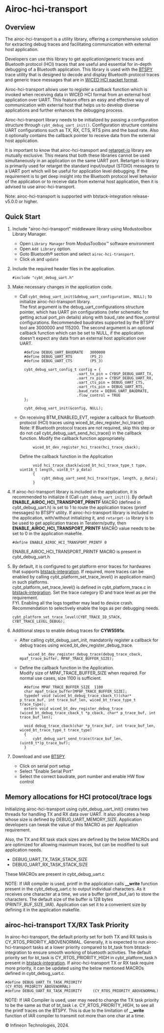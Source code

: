 # Airoc-hci-transport

## Overview
The airoc-hci-transport is a utility library, offering a comprehensive solution for extracting debug traces and facilitating communication with external host application.

Developers can use this library to get application/generic traces and Bluetooth protocol (HCI) traces that are useful and essential for in-depth debugging of a Bluetooth application. This library is used with the [BTSPY](https://github.com/Infineon/btsdk-utils) trace utility that is designed to decode and display Bluetooth protocol traces and generic trace messages that are in [WICED HCI packet format](https://github.com/Infineon/btsdk-docs/blob/master/docs/BT-SDK/AIROC-HCI-Control-Protocol.pdf).

Airoc-hci-transport allows user to register a callback function which is invoked when receiving data in WICED HCI format from an external host application over UART. This feature offers an easy and effective way of communication with external host that helps us to develop diverse applications and further enhances the debugging process.

Airoc-hci-transport library needs to be initialized by passing a configuration structure through `cybt_debug_uart_init()`. Configuration structure contains UART configurations such as TX, RX, CTS, RTS pins and the baud rate. Also it optionally contains the callback pointer to receive data from the external host application.

It is important to know that airoc-hci-transport and [retarget-io](https://github.com/Infineon/retarget-io) library are mutually exclusive. This means that both these libraries cannot be used simultaneously in an application on the same UART port. Retartget-io library is primarily used for retarget the standard input/output (STDIO) messages to a UART port which will be useful for application level debugging. If the requirement is to get deep insight into the Bluetooth protocol level behavior of the application or to receive data from external host application, then it is advised to use airoc-hci-transport.

Note: airoc-hci-transport is supported with btstack-integration release-v5.0.0 or higher.

## Quick Start

1. Include "airoc-hci-transport" middleware library using Modustoolbox Library Manager.
    - Open `Library Manager` from ModusToolbox&trade; software environment
    - Open `Add Library` option.
    - Goto Bluetooth&reg; section and select `airoc-hci-transport`.
    - Click `ok` and `update `
2. Include the required header files in the application.
    ```
    #include "cybt_debug_uart.h"
    ```
3. Make necessary changes in the application code.
    - Call `cybt_debug_uart_init(&debug_uart_configuration, NULL);` to initialize airoc-hci-transport library.<br />
    The first argument is the debug_uart_configurations structure pointer, which has UART pin configurations (refer schematic for getting actual port_pin details) along with baud_rate and flow_control configurations. Recommended baudrates supported by the BTSPY tool are 3000000 and 115200. The second argument is an optional callback function which can be set to NULL, if the application doesn't expect any data from an external host application over UART.

        ```
          #define DEBUG_UART_BAUDRATE   3000000
          #define DEBUG_UART_RTS        (P5_2)
          #define DEBUG_UART_CTS        (P5_3)

          cybt_debug_uart_config_t config = {
                                  .uart_tx_pin = CYBSP_DEBUG_UART_TX,
                                  .uart_rx_pin = CYBSP_DEBUG_UART_RX,
                                  .uart_cts_pin = DEBUG_UART_CTS,
                                  .uart_rts_pin = DEBUG_UART_RTS,
                                  .baud_rate = DEBUG_UART_BAUDRATE,
                                  .flow_control = TRUE
          };

          cybt_debug_uart_init(&config, NULL);
        ```
    - On receiving BTM_ENABLED_EVT, register a callback for Bluetooth protocol (HCI) traces using wiced_bt_dev_register_hci_trace()<br />
      Note: If Bluetooth protocol traces are not required, skip this step or do not call cybt_debug_uart_send_hci_trace() in the callback function. Modify the callback function appropriately.
      ```
            wiced_bt_dev_register_hci_trace(hci_trace_cback);
      ```
      Define the callback function in the Application
      ```
            void hci_trace_cback(wiced_bt_hci_trace_type_t type, uint16_t length, uint8_t* p_data)
            {
                cybt_debug_uart_send_hci_trace(type, length, p_data);
            }
      ```
4. If airoc-hci-transport library is included in the application, it is recommended to initialize it (Call `cybt_debug_uart_init()`). By default **ENABLE_AIROC_HCI_TRANSPORT_PRINTF** MACRO (defined in cybt_debug_uart.h) is set to 1 to route the application traces (printf messages) to BTSPY utility. If airoc-hci-transport library is included in the application, with/without initializing it, and `retarget-io` library is to be used to get application traces in Teraterm/putty, then **ENABLE_AIROC_HCI_TRANSPORT_PRINTF** MACRO value needs to be set to 0 in the application makefile.<br/>
    ```
    #define ENABLE_AIROC_HCI_TRANSPORT_PRINTF 0
    ```
    ENABLE_AIROC_HCI_TRANSPORT_PRINTF MACRO is present in cybt_debug_uart.h

5. By default, it is configured to get platform error traces for hardwares that supports [btstack-integration](https://github.com/Infineon/btstack-integration). If required, more traces can be enabled by calling cybt_platform_set_trace_level() in application main() in such platforms.<br />
  cybt_platform_set_trace_level() is defined in cybt_platform_trace.c in [btstack-integration](https://github.com/Infineon/btstack-integration). Set the trace category ID and trace level as per the requirement.<br />
  FYI. Enabling all the logs together may lead to device crash. Recommendation to selectively enable the logs as per debugging needs.
    ```
    cybt_platform_set_trace_level(CYBT_TRACE_ID_STACK, CYBT_TRACE_LEVEL_DEBUG);
    ```

6. Additional steps to enable debug traces for **CYW5591x**.
    - After calling cybt_debug_uart_init, mandatorily register a callback for debug traces using wiced_bt_dev_register_debug_trace.

      ```
          wiced_bt_dev_register_debug_trace(debug_trace_cback, mpaf_trace_buffer, MPAF_TRACE_BUFFER_SIZE);
      ```

    - Define the callback function in the Application. <br/>
      Modify size of MPAF_TRACE_BUFFER_SIZE when required. For normal use cases, size 1100 is sufficient.

      ```
        #define MPAF_TRACE_BUFFER_SIZE  1100
        char mpaf_trace_buffer[MPAF_TRACE_BUFFER_SIZE];
        typedef void (wiced_bt_debug_trace_cback_t)(char* p_trace_buf, int trace_buf_len, wiced_bt_trace_type_t trace_type);
        extern void wiced_bt_dev_register_debug_trace (wiced_bt_debug_trace_cback_t *p_cback, char* p_trace_buf, int trace_buf_len);

        void debug_trace_cback(char *p_trace_buf, int trace_buf_len, wiced_bt_trace_type_t trace_type)
        {
            cybt_debug_uart_send_trace(trace_buf_len, (uint8_t*)p_trace_buf);
        }
      ```

7. Download and use [BTSPY](https://github.com/Infineon/btsdk-utils)
    - Click on serial port setup
    - Select "Enable Serial Port"
    - Select the correct baudrate, port number and enable HW flow control

## Memory allocations for HCI protocol/trace logs

Initializing airoc-hci-transport using cybt_debug_uart_init() creates two threads for handling TX and RX data over UART. It also allocates a heap whose size is defined by DEBUG_UART_MEMORY_SIZE. Application developers can tweak the value of this MACRO as per Application requirement.

Also, the TX and RX task stack sizes are defined by the below MACROs and are optimized for allowing maximum traces, but can be modified to suit application needs.

* DEBUG_UART_TX_TASK_STACK_SIZE
* DEBUG_UART_RX_TASK_STACK_SIZE

These MACROs are present in cybt_debug_uart.c

NOTE: If IAR compiler is used, printf in the application calls **__write** function present in the cybt_debug_uart.c to output individual characters. As it receives one character at a time, we use a buffer (printf_buf_iar) to store the characters. The default size of the buffer is 128 bytes (PRINTF_BUF_SIZE_IAR). Application can set it to a convenient size by defining it in the application makefile.

## airoc-hci-transport TX/RX Task Priority
In airoc-hci-transport, the default priority set for both TX and RX tasks is CY_RTOS_PRIORITY_ABOVENORMAL. Generally, it is expected to run airoc-hci-transport tasks at a lower priority compared to bt_task from btstack-integration to ensure smooth working of bluetooth activities. The default priority set for bt_task is CY_RTOS_PRIORITY_HIGH in cybt_platform_task.h present in [btstack-integration](https://github.com/Infineon/btstack-integration).
If airoc-hci-transport TX or RX task require more priority, it can be updated using the below mentioned MACROs defined in cybt_debug_uart.c.

```
#define DEBUG_UART_TX_TASK_PRIORITY      (CY_RTOS_PRIORITY_ABOVENORMAL)
#define DEBUG_UART_RX_TASK_PRIORITY     (CY_RTOS_PRIORITY_ABOVENORMAL)
```

NOTE: If IAR Compiler is used, user may need to change the TX task priority to be the same as that of bt_task i.e. CY_RTOS_PRIORITY_HIGH, to see all the printf traces on the BTSPY. This is due to the limitation of **__write** function of IAR compiler to transmit not more than one char at a time.


© Infineon Technologies, 2024.
